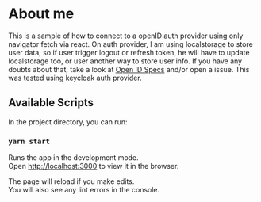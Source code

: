 # About me

This is a sample of how to connect to a openID auth provider using only navigator fetch via react.
On auth provider, I am using localstorage to store user data, so if user trigger logout or refresh token, he will have to update localstorage too, or user another way to store user info.
If you have any doubts about that, take a look at [Open ID Specs](https://openid.net/specs/openid-connect-core-1_0.html) and/or open a issue.
This was tested using keycloak auth provider.

## Available Scripts

In the project directory, you can run:

### `yarn start`

Runs the app in the development mode.<br />
Open [http://localhost:3000](http://localhost:3000) to view it in the browser.

The page will reload if you make edits.<br />
You will also see any lint errors in the console.
